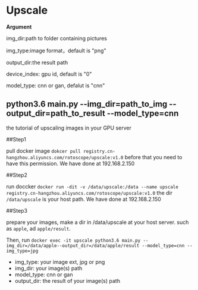 # Upscale

**Argument**

img_dir:path to folder containing pictures

img_type:image format，default is "png"

output_dir:the result path

device_index: gpu id, default is "0"

model_type: cnn or gan, defalut is "cnn"

python3.6 main.py --img_dir=path_to_img --output_dir=path_to_result --model_type=cnn
--------

the tutorial of upscaling images in your GPU server

##Step1

pull docker image
`dokcer pull registry.cn-hangzhou.aliyuncs.com/rotoscope/upscale:v1.0`
before that you need to have this permission. We have done at 192.168.2.150

##Step2

run doccker
`docker run -dit -v /data/upscale:/data --name upscale registry.cn-hangzhou.aliyuncs.com/rotoscope/upscale:v1.0`
the dir `/data/upscale` is your host path. We have done at 192.168.2.150

##Step3

prepare your images,
make a dir in /data/upscale at your host server. such as `apple`, ad  `apple/result`.

Then, run 
 `docker exec -it upscale python3.6 main.py --img_dir=/data/apple--output_dir=/data/apple/result --model_type=cnn --img_type=jpg`
 
 - img_type: your image ext, jpg or png
 - img_dir: your image(s) path
 - model_type: cnn or gan
 - output_dir: the result of your image(s) path

